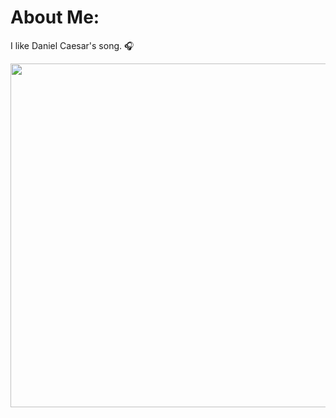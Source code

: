# About Me:
I like Daniel Caesar's song. 🎧

<img src="https://media1.tenor.com/m/zjPmY6uweNEAAAAd/daniel-caesar.gif" style="width:550px">
